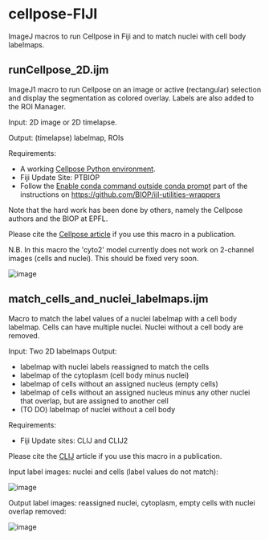# cellpose-FIJI
ImageJ macros to run Cellpose in Fiji and to match nuclei with cell body labelmaps.
## runCellpose_2D.ijm
ImageJ1 macro to run Cellpose on an image or active (rectangular) selection and display the segmentation as colored overlay.
Labels are also added to the ROI Manager.

Input: 2D image or 2D timelapse.

Output: (timelapse) labelmap, ROIs

Requirements:
- A working [Cellpose Python environment](https://github.com/MouseLand/cellpose#local-installation).
- Fiji Update Site: PTBIOP
- Follow the [Enable conda command outside conda prompt](https://github.com/BIOP/ijl-utilities-wrappers#-enable-conda-command-outside-conda-prompt-) part of the instructions on https://github.com/BIOP/ijl-utilities-wrappers

Note that the hard work has been done by others, namely the Cellpose authors and the BIOP at EPFL.

Please cite the [Cellpose article](https://www.nature.com/articles/s41592-020-01018-x) if you use this macro in a publication.

N.B. In this macro the 'cyto2' model currently does not work on 2-channel images (cells and nuclei). This should be fixed very soon.

![image](https://user-images.githubusercontent.com/33119248/137392416-88a7b8cf-25ee-4116-8b54-b582459e9443.png)

## match_cells_and_nuclei_labelmaps.ijm
Macro to match the label values of a nuclei labelmap with a cell body labelmap.
Cells can have multiple nuclei. Nuclei without a cell body are removed.

Input: Two 2D labelmaps
Output:
- labelmap with nuclei labels reassigned to match the cells
- labelmap of the cytoplasm (cell body minus nuclei)
- labelmap of cells without an assigned nucleus (empty cells)
- labelmap of cells without an assigned nucleus minus any other nuclei that overlap, but are assigned to another cell
- (TO DO) labelmap of nuclei without a cell body

Requirements:
- Fiji Update sites: CLIJ and CLIJ2

Please cite the [CLIJ](https://www.nature.com/articles/s41592-019-0650-1) article if you use this macro in a publication.

Input label images: nuclei and cells (label values do not match):

![image](https://user-images.githubusercontent.com/33119248/138616840-4ec7daf7-b312-4b33-9da2-3575ce8c05e3.png)

Output label images: reassigned nuclei, cytoplasm, empty cells with nuclei overlap removed:

![image](https://user-images.githubusercontent.com/33119248/138616883-3c390fcc-e729-4942-b3fc-4bc1ed8fbd4c.png)

